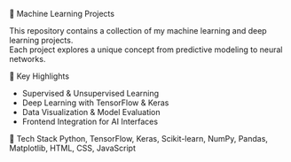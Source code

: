  🧠 Machine Learning Projects

This repository contains a collection of my machine learning and deep learning projects.  
Each project explores a unique concept from predictive modeling to neural networks.

🧩 Key Highlights
- Supervised & Unsupervised Learning
- Deep Learning with TensorFlow & Keras
- Data Visualization & Model Evaluation
- Frontend Integration for AI Interfaces

🚀 Tech Stack
Python, TensorFlow, Keras, Scikit-learn, NumPy, Pandas, Matplotlib, HTML, CSS, JavaScript
